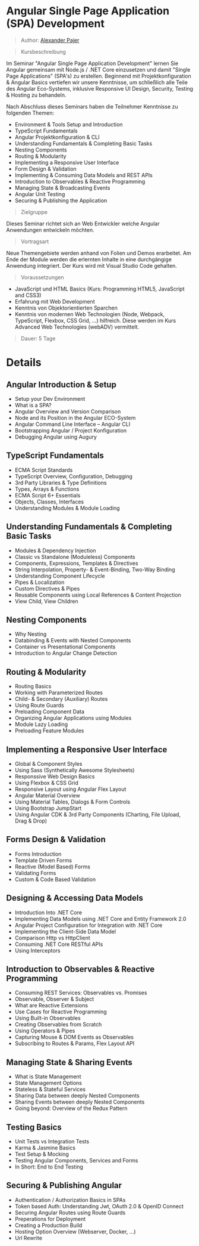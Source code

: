 # Angular Single Page Application (SPA) Development

> Author: [Alexander Pajer](https://www.integrations.at)

> Kursbeschreibung

Im Seminar "Angular Single Page Application Development" lernen Sie Angular gemeinsam mit Node.js / .NET Core einzusetzen und damit "Single Page Applications" (SPA's) zu erstellen. Beginnend mit Projektkonfiguration & Angular Basics vertiefen wir unsere Kenntnisse, um schließlich alle Teile des Angular Eco-Systems, inklusive Responsive UI Design, Security, Testing & Hosting zu behandeln.

Nach Abschluss dieses Seminars haben die Teilnehmer Kenntnisse zu folgenden Themen:

- Environment & Tools Setup and Introduction
- TypeScript Fundamentals
- Angular Projektkonfiguration & CLI
- Understanding Fundamentals & Completing Basic Tasks
- Nesting Components
- Routing & Modularity
- Implementing a Responsive User Interface
- Form Design & Validation
- Implementing & Consuming Data Models and REST APIs
- Introduction to Observables & Reactive Programming
- Managing State & Broadcasting Events
- Angular Unit Testing
- Securing & Publishing the Application

> Zielgruppe

Dieses Seminar richtet sich an Web Entwickler welche Angular Anwendungen entwickeln möchten.

> Vortragsart

Neue Themengebiete werden anhand von Folien und Demos erarbeitet. Am Ende der Module werden die erlernten Inhalte in eine durchgängige Anwendung integriert. Der Kurs wird mit Visual Studio Code gehalten.

> Voraussetzungen

- JavaScript und HTML Basics (Kurs: Programming HTML5, JavaScript and CSS3)
- Erfahrung mit Web Development
- Kenntnis von Objektorientierten Sparchen
- Kenntnis von modernen Web Technologien (Node, Webpack, TypeScript, Flexbox, CSS Grid, ...) hilfreich. Diese werden im Kurs Advanced Web Technologies (webADV) vermittelt.

> Dauer:
> 5 Tage

# Details

## Angular Introduction & Setup

- Setup your Dev Environment
- What is a SPA?
- Angular Overview and Version Comparison
- Node and its Position in the Angular ECO-System
- Angular Command Line Interface – Angular CLI
- Bootstrapping Angular / Project Konfiguration
- Debugging Angular using Augury

## TypeScript Fundamentals

- ECMA Script Standards
- TypeScript Overview, Configuration, Debugging
- 3rd Party Libraries & Type Definitions
- Types, Arrays & Functions
- ECMA Script 6+ Essentials
- Objects, Classes, Interfaces
- Understanding Modules & Module Loading

## Understanding Fundamentals & Completing Basic Tasks

- Modules & Dependency Injection
- Classic vs Standalone (Moduleless) Components
- Components, Expressions, Templates & Directives
- String Interpolation, Property- & Event-Binding, Two-Way Binding
- Understanding Component Lifecycle
- Pipes & Localization
- Custom Directives & Pipes
- Reusable Components using Local References & Content Projection
- View Child, View Children

## Nesting Components

- Why Nesting
- Databinding & Events with Nested Components
- Container vs Presentational Components
- Introduction to Angular Change Detection

## Routing & Modularity

- Routing Basics
- Working with Parameterized Routes
- Child- & Secondary (Auxiliary) Routes
- Using Route Guards
- Preloading Component Data
- Organizing Angular Applications using Modules
- Module Lazy Loading
- Preloading Feature Modules

## Implementing a Responsive User Interface

- Global & Component Styles
- Using Sass (Synthetically Awesome Stylesheets)
- Responssive Web Design Basics
- Using Flexbox & CSS Grid
- Responsive Layout using Angular Flex Layout
- Angular Material Overview
- Using Material Tables, Dialogs & Form Controls
- Using Bootstrap JumpStart
- Using Angular CDK & 3rd Party Components (Charting, File Upload, Drag & Drop)

## Forms Design & Validation

- Forms Introduction
- Template Driven Forms
- Reactive (Model Based) Forms
- Validating Forms
- Custom & Code Based Validation

## Designing & Accessing Data Models

- Introduction Into .NET Core
- Implementing Data Models using .NET Core and Entity Framework 2.0
- Angular Project Configuration for Integration with .NET Core
- Implementing the Client-Side Data Model
- Comparison Http vs HttpClient
- Consuming .NET Core RESTful APIs
- Using Interceptors

## Introduction to Observables & Reactive Programming

- Consuming REST Services: Observables vs. Promises
- Observable, Observer & Subject
- What are Reactive Extensions
- Use Cases for Reactive Programming
- Using Built-in Observables
- Creating Observables from Scratch
- Using Operators & Pipes
- Capturing Mouse & DOM Events as Observables
- Subscribing to Routes & Params, Flex Layout API

## Managing State & Sharing Events

- What is State Management
- State Management Options
- Stateless & Stateful Services
- Sharing Data between deeply Nested Components
- Sharing Events between deeply Nested Components
- Going beyond: Overview of the Redux Pattern

## Testing Basics

- Unit Tests vs Integration Tests
- Karma & Jasmine Basics
- Test Setup & Mocking
- Testing Angular Components, Services and Forms
- In Short: End to End Testing

## Securing & Publishing Angular

- Authentication / Authorization Basics in SPAs
- Token based Auth: Understanding Jwt, OAuth 2.0 & OpenID Connect
- Securing Angular Routes using Route Guards
- Preperations for Deployment
- Creating a Production Build
- Hosting Option Overview (Webserver, Docker, …)
- Url Rewrite
